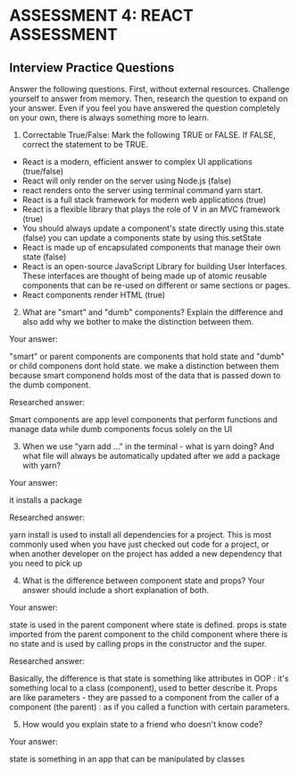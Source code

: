 # ASSESSMENT 4: REACT ASSESSMENT
## Interview Practice Questions

Answer the following questions. First, without external resources. Challenge yourself to answer from memory. Then, research the question to expand on your answer. Even if you feel you have answered the question completely on your own, there is always something more to learn.  

1. Correctable True/False: Mark the following TRUE or FALSE. If FALSE, correct the statement to be TRUE.

- React is a modern, efficient answer to complex UI applications (true/false)
- React will only render on the server using Node.js (false)
- react renders onto the server using terminal command yarn start.
- React is a full stack framework for modern web applications (true)
- React is a flexible library that plays the role of V in an MVC framework (true)
- You should always update a component's state directly using this.state (false)
you can update a components state by using this.setState
- React is made up of encapsulated components that manage their own state (false)
- React is an open-source JavaScript Library for building User Interfaces. These interfaces are thought of being made up of atomic reusable components that can be re-used on different or same sections or pages.
- React components render HTML (true)


2. What are "smart" and "dumb" components? Explain the difference and also add why we bother to make the distinction between them.

  Your answer:
  
  "smart" or parent components are components that hold state and "dumb" or child componens dont hold state. we make a distinction between them because smart componend holds most of the data that is passed down to the dumb component.

  Researched answer:

  Smart components are app level components that perform functions and manage data while dumb components focus solely on the UI


3. When we use "yarn add ..." in the terminal - what is yarn doing? And what file will always be automatically updated after we add a package with yarn?

  Your answer: 
  
  it installs a package

  Researched answer:
 
  yarn install is used to install all dependencies for a project. This is most commonly used when you have just checked out code for a project, or when another developer on the project has added a new dependency that you need to pick up



4. What is the difference between component state and props? Your answer should include a short explanation of both.

  Your answer:
  
  state is used in the parent component where state is defined. 
  props is state imported from the parent component to the child component where there is no state and is used by calling props in the constructor and the super.

  Researched answer:
  
  Basically, the difference is that state is something like attributes in OOP : it's something local to a class (component), used to better describe it. Props are like parameters - they are passed to a component from the caller of a component (the parent) : as if you called a function with certain parameters.



5. How would you explain state to a friend who doesn't know code?

  Your answer:
  
  state is something in an app that can be manipulated by classes
